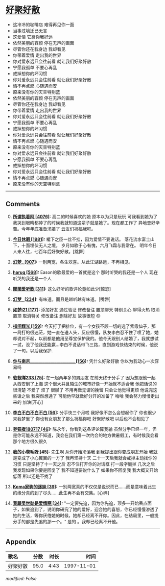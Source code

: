 # [好聚好散](https://music.163.com/song?id=67818)

* 这冷冷的咖啡店 难得再见你一面
* 当事过境迁已无言
* 这爱情 它离你我好远
* 依然美丽的容颜 停在无声的画面
* 尽管你还在我身边 我却看见
* 你带着爱情 走出我的世界
* 你对爱永远只会往前看 就让我们好聚好散
* 宁愿我孤单 不要心再乱
* 戒掉想你的坏习惯
* 你对爱永远只会往前看 就让我们好聚好散
* 情不再点燃 心随遇而安
* 原来没有你的天空特别蓝
* 依然美丽的容颜 停在无声的画面
* 尽管你还在我身边 我却看见
* 你带着爱情 走出我的世界
* 你对爱永远只会往前看 就让我们好聚好散
* 宁愿我孤单 不要心再乱
* 戒掉想你的坏习惯
* 你对爱永远只会往前看 就让我们好聚好散
* 情不再点燃 心随遇而安
* 原来没有你的天空特别蓝
* 你对爱永远只会往前看 就让我们好聚好散
* 宁愿我孤单 不要心再乱
* 戒掉想你的坏习惯
* 你对爱永远只会往前看 就让我们好聚好散
* 情不再点燃 心随遇而安
* 原来没有你的天空特别蓝


---

## Comments
0. **[所谓执着阿 \[4076\]](https://music.163.com/#/user/home?id=597338941):** 高二的时候喜欢的她 原本以为只是玩玩 可我看到她为了我哭到眼睛都肿了的时候我就知道这辈子就是她了。现在都工作了 异地恋好辛苦。今年年底准备求婚了 云友们祝福我吧。

1. **[今日休暇 \[1981\]](https://music.163.com/#/user/home?id=78823098):** 裙下之臣一丝不挂，因为爱情不要说话。 落花流水富士山下，十面埋伏无人之境。 岁月如歌于心有愧，六月飞霜与我常在。 明年今日人来人往，七百年后好聚好散。[跳舞]

2. **[幻梦_ \[907\]](https://music.163.com/#/user/home?id=9380452):** 一别两宽，各生欢喜。从此江湖路远，不再相见。

3. **[haruq \[568\]](https://music.163.com/#/user/home?id=9366511):** Eason的歌最爱的一首就是这个 那时听哭的我还是一个人 现在听哭的我还是一个人

4. **[閙閙爱听歌 \[311\]](https://music.163.com/#/user/home?id=115988317):** 这么好听的歌评论竟如此少[惊恐]

5. **[幻梦_ \[234\]](https://music.163.com/#/user/home?id=9380452):** 有味道。而且是越听越有味道。[嘴唇]

6. **[如梦i21 \[177\]](https://music.163.com/#/user/home?id=1466552053):** 添加好友 通过验证 修改备注 置顶聊天 特别关心 聊得火热 取消置顶 取消特关 修改备注 删除好友 故事很短 😞

7. **[指间辉光 \[159\]](https://music.163.com/#/user/home?id=129105693):** 今天打了把排位，有一个女孩不顾一切的选了紫霞仙子，那一局打的很迷茫，她一直在送人头，反应很慢，队友李白忍不住了喷了她，她却说对不起，以前都是他用至尊宝保护我的。他今天跟别人结婚了，我就想试一试，没了他我还能赢…李白不说话带飞三路，直到游戏快结束的时候，他说了一句，以后我保护.

8. **[你与南京______________________ \[156\]](https://music.163.com/#/user/home?id=262162940):** 凭什么好聚好散 你以为我动心一次容易吗

9. **[软软咩233 \[75\]](https://music.163.com/#/user/home?id=499888664):** 在一起两年多的男朋友 在前天终于分手了 因为想跟他一起  从西安到了上海 这个很大并且陌生的城市好像一开始就不适合我 他把话说的很清楚 不爱了 烦了 很腻了  不用再做无谓的挽留 只会让他觉得更烦  他说完这些话之后  我突然想通了 可能他早就做好分开的准备了 哈哈 我会努力慢慢走出来的 加油[开心]

10. **[李白不白不白不白 \[56\]](https://music.163.com/#/user/home?id=485079613):** 分手快三个月啦 我好像不怎么会想起你了 你也很少来我梦里了 你也有女朋友了那么祝福你吧 好聚好散吧 以后也不会相见了

11. **[养猫者180717 \[46\]](https://music.163.com/#/user/home?id=1523707245):** 陈永华，你看到这条评论算我输 虽然分手已经一年，但是你可能永远不知道，我会在我们第一次约会的地方做暑假工，有时候我会看那个地方很久很久

12. **[我的小卷毛呀 \[45\]](https://music.163.com/#/user/home?id=454381073):** 先生啊  从你开始冷落我 到我提出跟你变成朋友开始 我就是变成了小心翼翼的一方了 我再坚持十天 二十一天后我就会戒掉主动找你的习惯 只是坚持了十一天之后 忍不住打开你的对话框 打一段字删掉 几次之后 我发现如果你要是回复了 我不知道要说什么了  如果你不回复我 我大概又开始低落 所以还是不找了

13. **[Koma家驹的迷妹 \[39\]](https://music.163.com/#/user/home?id=501717037):** 一别两宽真的不仅仅是说说而已……而是意味着此生的缘分真的到了尽头……此生再不会有交集。[心碎]

14. **[我跟吴世勋是爱情啊 \[34\]](https://music.163.com/#/user/home?id=136985661):** "一定要先追，因为你先追，顶多一开始丢点面子，如果追到了，说明你研究了她的爱好，迎合她的喜怒，你已经慢慢渗透了她的生活，等你厌倦她的时候，她却已经离不开你。因此，在结局里，一般提分手的都是先追的那一个。"   是的 。我却已经离不开他。



---

## Appendix

|歌名|分数|时长|时间|
|:---|:---:|---:|---:|
|好聚好散|95.0|4:43|1997-11-01

*modified: False*